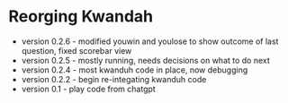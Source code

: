 #  Reorging Kwandah
- version 0.2.6 - modified youwin and youlose to show outcome of last question, fixed scorebar view
- version 0.2.5 - mostly running, needs decisions on what to do next 
- version 0.2.4 - most kwanduh code in place, now debugging
- version 0.2.2 - begin re-integating kwanduh code 
- version 0.1 - play code from chatgpt

